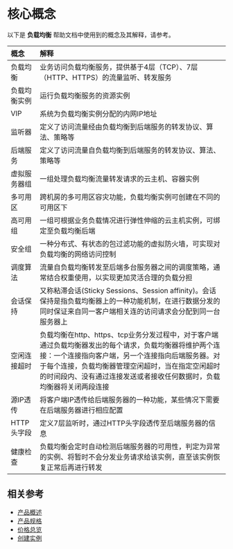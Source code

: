 # 核心概念
以下是 **负载均衡** 帮助文档中使用到的概念及其解释，请参考。

| 概念 | 解释 |
| :- | :- |
| 负载均衡 | 业务访问负载均衡服务，提供基于4层（TCP）、7层（HTTP、HTTPS）的流量监听、转发服务 |
| 负载均衡实例 | 运行负载均衡服务的资源实例 |
| VIP | 系统为负载均衡实例分配的内网IP地址 |
|监听器| 定义了访问流量经由负载均衡到后端服务的转发协议、算法、策略等 |
|后端服务|定义了访问流量自负载均衡到后端服务的转发协议、算法、策略等|
|虚拟服务器组|一组处理负载均衡流量转发请求的云主机、容器实例|
|多可用区|跨机房的多可用区容灾功能，负载均衡实例可创建在不同的可用区下|
|高可用组|一组可根据业务负载情况进行弹性伸缩的云主机实例，可绑定至负载均衡后端|
|安全组|一种分布式、有状态的包过滤功能的虚拟防火墙，可实现对负载均衡的网络访问控制|
|调度算法| 流量自负载均衡转发至后端多台服务器之间的调度策略，通常结合权重使用，以实现更加灵活合理的负载分担 |
|会话保持| 又称粘滞会话(Sticky Sessions、Session affinity)。会话保持是指负载均衡器上的一种功能机制，在进行数据分发的同时保证来自同一客户端相关连的访问请求会分配到同一台服务器上 |
|空闲连接超时| 负载均衡在http、https、tcp业务分发过程中，对于客户端通过负载均衡器发出的每个请求，负载均衡器将维护两个连接：一个连接指向客户端，另一个连接指向后端服务器。对于每个连接，负载均衡器管理空闲超时，当在指定空闲超时的时间段内、没有通过连接发送或者接收任何数据时，负载均衡器将关闭两段连接 |
|源IP透传|	将客户端IP透传给后端服务器的一种功能，某些情况下需要在后端服务器进行相应配置|
|HTTP头字段|	定义7层监听时，通过HTTP头字段透传至后端服务器的信息|
|健康检查| 负载均衡会定时自动检测后端服务器的可用性，判定为异常的实例、将暂时不会分发业务请求给该实例，直至该实例恢复正常后再进行转发 |

## 相关参考

- [产品概述](../Introduction/Product-Overview.md)
- [产品规格](../Introduction/Specification.md)
- [价格总览](../Pricing/Price-Overview.md)
- [创建实例](../Getting-Started/Create-Instance.md)
